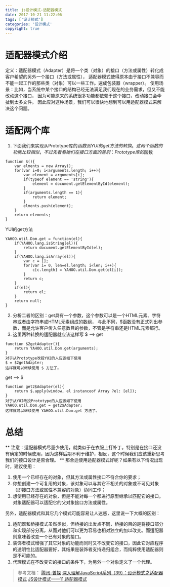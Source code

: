 ```yaml
---
title: js设计模式-适配器模式
date: 2017-10-21 11:22:06
tags: ['设计模式']
categories: '设计模式'
copyright: true
---
```

#	适配器模式介绍
定义：适配器模式（Adapter）是将一个类（对象）的接口（方法或属性）转化成客户希望的另外一个接口（方法或属性），
	适配器模式使得原本由于接口不兼容而不能一起工作的那些类（对象）可以一些工作。速成包装器（wrapper）。
使用场景：比如，当系统中某个接口的结构已经无法满足我们现在的业务需求，但又不能改动这个接口，
	因为可能原来的系统很多功能都依赖于这个接口，改动接口会牵扯到太多文件。
	因此应对这种场景，我们可以很快地想到可以用适配器模式来解决这个问题。	

#	适配两个库		
1.	下面我们来实现从Prototype库的$函数到YUI的get方法的转换。
这两个函数的功能比较相似，不过先看看她们在接口方面的差别：
Prototype库的$函数	
```
function $(){
	var elments = new Array();
	for(var i=0; i<arguments.length; i++){
		var element = arguments[i];
		if(typeof element == 'string'){
			element = document.getElementById(element);
		}
		if(arguments.length == 1){
			return element;
		}
		elments.push(element);
	}
	return elements;
}
```
YUI的get方法	
```
YAHOO.util.Dom.get = function(el){
	if(YAHOO.lang.isString(el)){
		return document.getElementById(el);
	}
	if(YAHOO.lang.isArray(el)){
		var c = [];
		for(var i= 0, len=el.length; i<len; i++){
			c[c.length] = YAHOO.util.Dom.get(el[i]);
		}
		return c;
	}
	if(el){
		return el;
	}
	return null;
}
```
2.	分析二者的区别：get具有一个参数，这个参数可以是一个HTML元素、字符串或者由字符串或HTML元素组成的数组，
与此不同，$函数没有正式列出参数，而是允许客户传入任意数目的参数，不管是字符串还是HTML元素都行。
3.	这里两种转换的适配器就应该这样写
$ --> get
```
function $2getAdapter(){
	return YAHOO.util.Dom.get(arguments);
}
对于从Prototype改投YUI的人应该如下使用
$ = $2getAdapter;
这样就可以继续使用 $ 方法了。
```
get --> $
```
function get2$Adapter(el){
	return $.apply(window, el instanceof Array ?el: [el]);
}
对于从YUI改投Prototype的人应该如下使用
YAHOO.util.Dom.get = get2$Adapter;
这样就可以继续使用 YAHOO.util.Dom.get 方法了。
```
	
#	总结
**	注意：适配器模式尽量少使用，就类似于在衣服上打补丁。特别是在接口还没有确定的时候使用，因为这样后期不利于维护，相反，这个时候我们应该重新思考我们的接口设计是否合理。 
**
那合适使用适配器模式好呢？如果有以下情况出现时，建议使用：
1.	使用一个已经存在的对象，但其方法或属性接口不符合你的要求；
2.	你想创建一个可复用的对象，该对象可以与其它不相关的对象或不可见对象（即接口方法或属性不兼容的对象）协同工作；
3.	想使用已经存在的对象，但是不能对每一个都进行原型继承以匹配它的接口。对象适配器可以适配它的父对象接口方法或属性。
	
另外，适配器模式和其它几个模式可能容易让人迷惑，这里说一下大概的区别：
1.	适配器和桥接模式虽然类似，但桥接的出发点不同，桥接的目的是将接口部分和实现部分分离，从而对他们可以更为容易也相对独立的加以改变。而适配器则意味着改变一个已有对象的接口。
2.	装饰者模式增强了其它对象的功能而同时又不改变它的接口，因此它对应程序的透明性比适配器要好，其结果是装饰者支持递归组合，而纯粹使用适配器则是不可能的。
3.	代理模式在不改变它的接口的条件下，为另外一个对象定义了一个代理。		
		
		
		
		
		
		
		
		
		









>	参考文档：
	[腾讯-曽探](http://www.alloyteam.com/2012/10/commonly-javascript-design-patterns-adapter-mode/)
	[深入理解JavaScript系列（39）：设计模式之适配器模式](http://www.cnblogs.com/TomXu/archive/2012/04/11/2435452.html)
	[JS设计模式——11.适配器模式](http://www.cnblogs.com/JChen666/p/3658551.html)























